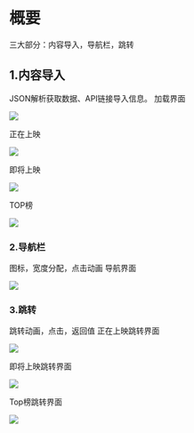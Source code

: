 # 概要
三大部分：内容导入，导航栏，跳转

## 1.内容导入
JSON解析获取数据、API链接导入信息。
加载界面

![](http://oiyosrfeo.bkt.clouddn.com/%E5%8A%A0%E8%BD%BD%E7%95%8C%E9%9D%A2.png)

正在上映

![](http://oiyosrfeo.bkt.clouddn.com/%E6%AD%A3%E5%9C%A8%E4%B8%8A%E6%98%A0.png)

即将上映

![](http://oiyosrfeo.bkt.clouddn.com/%E5%8D%B3%E5%B0%86%E4%B8%8A%E6%98%A0%E7%95%8C%E9%9D%A2.png)

TOP榜

![](http://oiyosrfeo.bkt.clouddn.com/Top%E6%A6%9C.png)


### 2.导航栏
图标，宽度分配，点击动画
导航界面

![](http://oiyosrfeo.bkt.clouddn.com/%E5%AF%BC%E8%88%AA%E7%95%8C%E9%9D%A2.png)

### 3.跳转
跳转动画，点击，返回值
正在上映跳转界面

![](http://oiyosrfeo.bkt.clouddn.com/%E6%AD%A3%E5%9C%A8%E4%B8%8A%E6%98%A0%E8%BF%94%E5%9B%9E.png)

即将上映跳转界面

![](http://oiyosrfeo.bkt.clouddn.com/%E5%8D%B3%E5%B0%86%E4%B8%8A%E6%98%A0%E8%BF%94%E5%9B%9E.png)

Top榜跳转界面

![](http://oiyosrfeo.bkt.clouddn.com/TOP%E6%A6%9C%E8%BF%94%E5%9B%9E.png)

